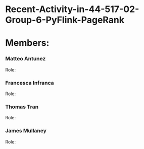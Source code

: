 # Recent-Activity-in-44-517-02-Group-6-PyFlink-PageRank

# Members:

### Matteo Antunez

Role:

### Francesca Infranca

Role:

### Thomas Tran

Role:

### James Mullaney

Role: 

